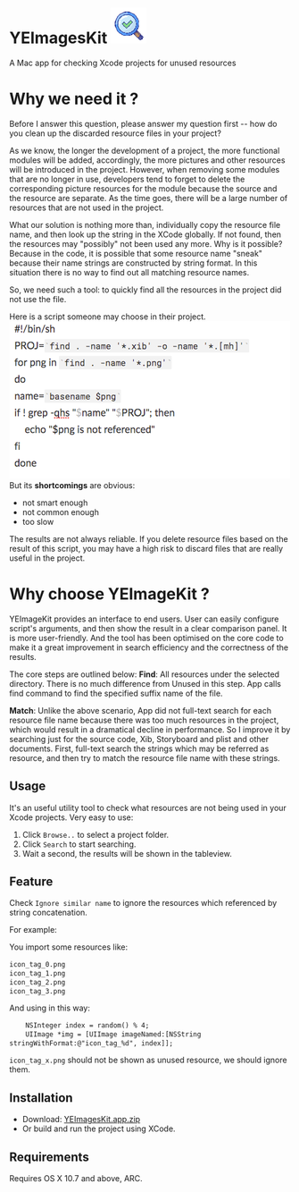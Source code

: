 # YEImagesKit ![App Icon](https://github.com/Eugenia-Ye/YEImagesKit/blob/master/YEImagesKit/Recourse/Images.xcassets/AppIcon.appiconset/Icon_32%402x.png)
A Mac app for checking Xcode projects for unused resources

# Why we need it ?

Before I answer this question, please answer my question first -- how do you clean up the discarded resource files in your project?

As we know, the longer the development of a project, the more functional modules will be added, accordingly, the more pictures and other resources will be introduced in the project. However, when removing some modules that are no longer in use, developers tend to forget to delete the corresponding picture resources for the module because the source and the resource are separate. As the time goes, there will be a large number of resources that are not used in the project.

What our solution is nothing more than, individually copy the resource file name, and then look up the string in the XCode globally. If not found, then the resources may "possibly" not been used any more. Why is it possible? Because in the code, it is possible that some resource name "sneak" because their name strings are constructed by string format. In this situation there is no way to find out all matching resource names.

So, we need such a tool: to quickly find all the resources in the project did not use the file.

Here is a script someone may choose in their project.
![script](https://github.com/Eugenia-Ye/YEImagesKit/blob/master/script.png)
But its **shortcomings** are obvious: 

 - not smart enough
 - not common enough
 - too slow

The results are not always reliable. If you delete resource files based on the result of this script, you may have a high risk to discard files that are really useful in the project.

# Why choose YEImageKit ?

YEImageKit provides an interface to end users. User can easily configure script's arguments, and then show the result in a clear comparison panel. It is more user-friendly.
And the tool has been optimised on the core code to make it a great improvement in search efficiency and the correctness of the results.

The core steps are outlined below:
**Find**: All resources under the selected directory. There is no much difference from Unused in this step. App calls find command to find the specified suffix name of the file.

**Match**: Unlike the above scenario, App did not full-text search for each resource file name because there was too much resources in the project, which would result in a dramatical decline in performance. So I improve it by searching just for the source code, Xib, Storyboard and plist and other documents. First, full-text search the strings which may be referred as resource, and then try to match the resource file name with these strings.

## Usage

It's an useful utility tool to check what resources are not being used in your Xcode projects. Very easy to use: 

1. Click `Browse..` to select a project folder.
2. Click `Search` to start searching.
3. Wait a second, the results will be shown in the tableview.

## Feature

Check `Ignore similar name` to ignore the resources which referenced by string concatenation.

For example:

You import some resources like:

```
icon_tag_0.png
icon_tag_1.png
icon_tag_2.png
icon_tag_3.png
```

And using in this way:

```
	NSInteger index = random() % 4;
	UIImage *img = [UIImage imageNamed:[NSString stringWithFormat:@"icon_tag_%d", index]];
```

`icon_tag_x.png` should not be shown as unused resource, we should ignore them.

## Installation

* Download: [YEImagesKit.app.zip](https://github.com/Eugenia-Ye/YEImagesKit/tree/master/Release/YEImagesKit.app.zip)
* Or build and run the project using XCode.

## Requirements

Requires OS X 10.7 and above, ARC.

